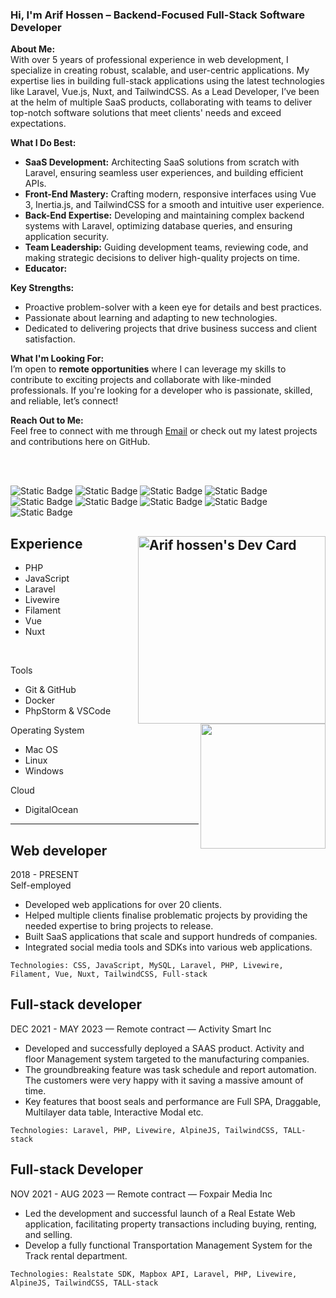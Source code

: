 ### Hi, I'm Arif Hossen – Backend-Focused Full-Stack Software Developer

**About Me:**  
With over 5 years of professional experience in web development, I specialize in creating robust, scalable, and user-centric applications. My expertise lies in building full-stack applications using the latest technologies like Laravel, Vue.js, Nuxt, and TailwindCSS. As a Lead Developer, I’ve been at the helm of multiple SaaS products, collaborating with teams to deliver top-notch software solutions that meet clients' needs and exceed expectations.

**What I Do Best:**  
- **SaaS Development:** Architecting SaaS solutions from scratch with Laravel, ensuring seamless user experiences, and building efficient APIs.
- **Front-End Mastery:** Crafting modern, responsive interfaces using Vue 3, Inertia.js, and TailwindCSS for a smooth and intuitive user experience.
- **Back-End Expertise:** Developing and maintaining complex backend systems with Laravel, optimizing database queries, and ensuring application security.
- **Team Leadership:** Guiding development teams, reviewing code, and making strategic decisions to deliver high-quality projects on time.
- **Educator:**

**Key Strengths:**  
- Proactive problem-solver with a keen eye for details and best practices.
- Passionate about learning and adapting to new technologies.
- Dedicated to delivering projects that drive business success and client satisfaction.

**What I'm Looking For:**  
I’m open to **remote opportunities** where I can leverage my skills to contribute to exciting projects and collaborate with like-minded professionals. If you're looking for a developer who is passionate, skilled, and reliable, let’s connect!

**Reach Out to Me:**  
Feel free to connect with me through [Email](mailto:arifhossen.dev@gmail.com) or check out my latest projects and contributions here on GitHub.

<!-- # Hi there!

I am a backend-focused full-stack software developer with a strong knowledge of building robust and scalable web applications. My expertise lies in Laravel, PHP, Vue.js, Laravel Livewire, FilamentPHP, and the TALL stack. I am well-versed in working with MySQL and SQLite databases and have a proven track record of delivering successful SaaS applications and numerous other projects.

I am dedicated to maintaining SOLID principles in all my projects, ensuring high-quality and maintainable code. With a keen eye for detail and a commitment to excellence, I strive to deliver the best solutions that meet my clients' needs.

**What I Offer**

- **Expertise in Modern Technologies**: Proficient in Laravel, PHP, Vue.js, Laravel Livewire, FilamentPHP, and the TALL stack.
- **Database Management**: Skilled in MySQL and SQLite for efficient data handling and storage solutions.
- **Proven Success**: Demonstrated ability to deliver successful SaaS applications and various web projects.
- **Quality and Maintainability**: Adherence to SOLID principles to ensure clean, maintainable, and scalable code.
- **Client-Centric Approach**: Dedicated to understanding and meeting client requirements to deliver tailored solutions.

**What I'm Looking For**

I am currently seeking a team role where I can leverage my skills and experience to contribute to the success of the organization. I am eager to collaborate with a dynamic team to create impactful web applications that drive business success.

Let's connect and discuss how I can help bring your project to life!
-->

<br/>
<br/>

![Static Badge](https://img.shields.io/badge/Full--stack-white) ![Static Badge](https://img.shields.io/badge/TALL_stack-white) ![Static Badge](https://img.shields.io/badge/Filament-white) ![Static Badge](https://img.shields.io/badge/PHP-white) ![Static Badge](https://img.shields.io/badge/Laravel-white) ![Static Badge](https://img.shields.io/badge/JavaScript-white) ![Static Badge](https://img.shields.io/badge/Vue-white) ![Static Badge](https://img.shields.io/badge/Nuxt-white) ![Static Badge](https://img.shields.io/badge/Tailwind_CSS-white)


<a href="https://app.daily.dev/arifhossendev"><img align="right" src="https://api.daily.dev/devcards/v2/p2FgjQxxUstNyVgLZKREJ.png?r=yma" width="300" alt="Arif hossen's Dev Card"/></a>
Experience
---
<img height=200 align="right" src="https://github-readme-stats.vercel.app/api/top-langs?username=arifhossen-dev&layout=compact&langs_count=8&card_width=320" />

- PHP
- JavaScript
- Laravel
- Livewire
- Filament
- Vue
- Nuxt
<br/>

Tools
- Git & GitHub
- Docker
- PhpStorm & VSCode

Operating System
  - Mac OS
  - Linux
  - Windows

Cloud
- DigitalOcean

---

## Web developer
2018 - PRESENT  
Self-employed  
- Developed web applications for over 20 clients.
- Helped multiple clients finalise problematic projects by providing the needed expertise to bring projects to release.
- Built SaaS applications that scale and support hundreds of companies.
- Integrated social media tools and SDKs into various web applications.

```Technologies: CSS, JavaScript, MySQL, Laravel, PHP, Livewire, Filament, Vue, Nuxt, TailwindCSS, Full-stack```

## Full-stack developer
DEC 2021 - MAY 2023 — Remote contract — Activity Smart Inc

- Developed and successfully deployed a SAAS product. Activity and floor Management system targeted to the manufacturing companies.
- The groundbreaking feature was task schedule and report automation. The customers were very happy with it saving a massive amount of time.
- Key features that boost seals and performance are Full SPA, Draggable, Multilayer data table, Interactive Modal etc.

```Technologies: Laravel, PHP, Livewire, AlpineJS, TailwindCSS, TALL-stack```

## Full-stack Developer
NOV 2021 - AUG 2023  — Remote contract — Foxpair Media Inc

- Led the development and successful launch of a Real Estate Web application, facilitating property transactions including buying, renting, and selling.
- Develop a fully functional Transportation Management System for the Track rental department.

```Technologies: Realstate SDK, Mapbox API, Laravel, PHP, Livewire, AlpineJS, TailwindCSS, TALL-stack```

<!--
---
[![Facebook Badge](https://img.shields.io/badge/linkedin-1877F2?style=for-the-badge&logo=linkedin&logoColor=white)](https://www.linkedin.com/in/arifhossen-dev/)  [![Mail Badge](https://img.shields.io/badge/Gmail-D14836?style=for-the-badge&logo=gmail&logoColor=white)](mailto:ahak.bsl@gmail.com)
-->
